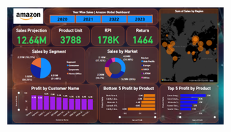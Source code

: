 
![img alt](https://github.com/abhijit-hash/sales-dashboard-for-e-commerce-/blob/d31a362c2dd0942028ac40372032f4591d7a32c0/Screenshot%20(248).png)
